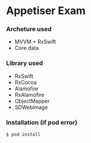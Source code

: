 # Appetiser Exam

### Archeture used
 - MVVM + RxSwift
 - Core data
 
### Library used
 - RxSwift
 - RxCocoa
 - Alamofire
 - RxAlamofire
 - ObjectMapper
 - SDWebImage

### Installation (if pod error)

```sh
$ pod install
```

